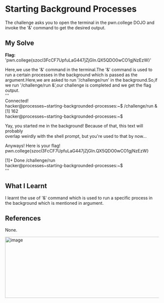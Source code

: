 # Starting Background Processes
The challenge asks you to open the terminal in the pwn.college DOJO and invoke the '&' command to get the desired output.         

## My Solve
**Flag:** 'pwn.college{szocl3FcCF7UpfuLaG447jZjGIn.QX5QDO0wCO1gjNzEzW}'       

Here,we use the '&' command in the terminal.The '&' command is used to run a certain processes in the background which is passed as the argument.Here,we are asked to run '/challenge/run' in the background.So,if we run '/challenge/run &',our challenge is completed and we get the flag output.       
'''        
Connected!                                                                           
hacker@processes~starting-backgrounded-processes:~$ /challenge/run &       
[1] 162           
hacker@processes~starting-backgrounded-processes:~$            
             
           
Yay, you started me in the background! Because of that, this text will probably           
overlap weirdly with the shell prompt, but you're used to that by now...        
        
Anyways! Here is your flag!         
pwn.college{szocl3FcCF7UpfuLaG447jZjGIn.QX5QDO0wCO1gjNzEzW}        
       
[1]+  Done                    /challenge/run        
hacker@processes~starting-backgrounded-processes:~$        
'''      

## What I Learnt
I learnt the use of '&' command which is used to run a specific process in the background which is mentioned in argument.     

## References
None.          


<img width="747" height="200" alt="image" src="https://github.com/user-attachments/assets/0b6e2f48-4119-4748-b30a-91d69a821d69" />
